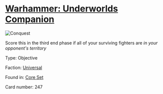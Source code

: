 # [Warhammer: Underworlds Companion](https://guidokessels.github.io/wh-underworlds)

  

![Conquest](https://warhammerunderworlds.com/wp-content/uploads/sites/6/2017/12/247_ENG-Conquest.png)

Score this in the third end phase if all of your surviving fighters are <i>in your opponent's territory</i>

Type: Objective

Faction: [Universal](https://guidokessels.github.io/wh-underworlds/factions/universal)

Found in: [Core Set](https://guidokessels.github.io/wh-underworlds/locations/core-set)

Card number: 247
